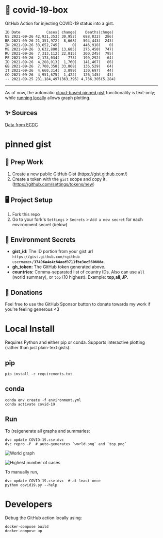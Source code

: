 # 🏥 covid-19-box

GitHub Action for injecting COVID-19 status into a gist.

```
ID Date            Cases( change)    Deaths(chnge)
US 2021-09-26 42,931,353( 30,952)   688,032(  286)
BR 2021-09-26 21,351,972(  8,668)   594,443(  243)
IN 2021-09-26 33,652,745(      0)   446,918(    0)
ME 2021-09-26  3,632,800( 13,685)   275,450(  747)
RU 2021-09-26  7,313,112( 22,015)   200,245(  795)
PE 2021-09-26  2,173,034(    773)   199,292(   64)
ID 2021-09-26  4,208,013(  1,760)   141,467(   86)
GB 2021-09-26  7,700,358( 33,068)   136,529(   64)
IT 2021-09-26  4,660,314(  3,099)   130,697(   44)
CO 2021-09-26  4,951,675(  1,422)   126,145(   43)
-- 2021-09-25 231,184,497(363,395) 4,736,305(5,284)
```

---

As of now, the automatic [cloud-based pinned gist](#pinned-gist) functionality is text-only;
while [running locally](#local-install) allows graph plotting.

## ✨ Sources

[Data from ECDC](https://www.ecdc.europa.eu/en/publications-data/download-todays-data-geographic-distribution-covid-19-cases-worldwide)

# pinned gist

## 🎒 Prep Work
1. Create a new public GitHub Gist (https://gist.github.com/)
1. Create a token with the `gist` scope and copy it. (https://github.com/settings/tokens/new)

## 🖥 Project Setup
1. Fork this repo
1. Go to your fork's `Settings` > `Secrets` > `Add a new secret` for each environment secret (below)

## 🤫 Environment Secrets
- **gist_id:** The ID portion from your gist url `https://gist.github.com/<github username>/`**`37496a4e4c84aed9711fbe3ec560888a`**.
- **gh_token:** The GitHub token generated above.
- **countries:** Comma-separated list of country IDs. Also can use `all` (world summary), or `top` (10 highest). Example: **top,all,JP**.

## 💸 Donations

Feel free to use the GitHub Sponsor button to donate towards my work if you're feeling generous <3

# Local Install

Requires Python and either pip or conda. Supports interactive plotting (rather than just plain-text gists).

## pip

```
pip install -r requirements.txt
```

## conda

```
conda env create -f environment.yml
conda activate covid-19
```

## Run

To (re)generate all graphs and summaries:

```
dvc update COVID-19.csv.dvc
dvc repro -P  # auto-generates `world.png` and `top.png`
```

![World graph](world.png)

![Highest number of cases](top.png)

To manually run,

```
dvc update COVID-19.csv.dvc  # at least once
python covid19.py --help
```

# Developers

Debug the GitHub action locally using:

```
docker-compose build
docker-compose up
```
